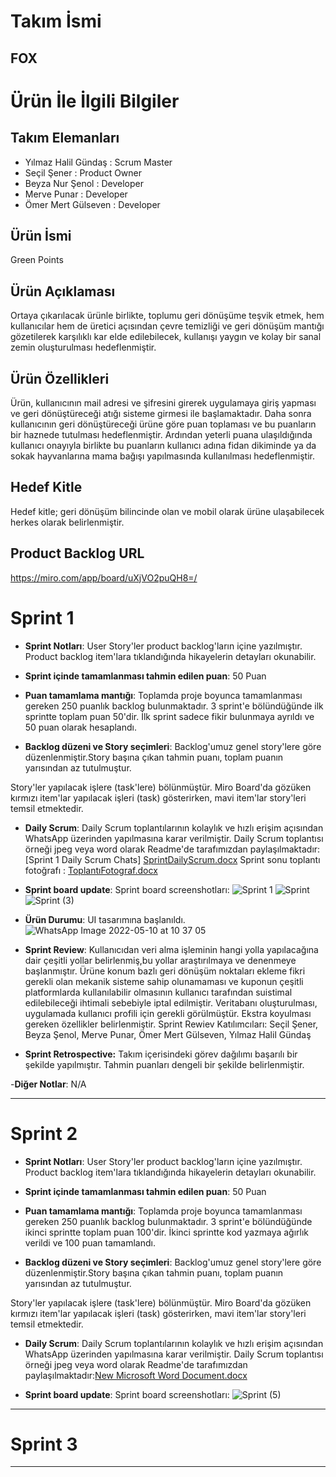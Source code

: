 # **Takım İsmi**

## FOX 

# Ürün İle İlgili Bilgiler

## Takım Elemanları

- Yılmaz Halil Gündaş : Scrum Master
- Seçil Şener : Product Owner
- Beyza Nur Şenol : Developer
- Merve Punar : Developer
- Ömer Mert Gülseven : Developer


## Ürün İsmi

Green Points

## Ürün Açıklaması
Ortaya çıkarılacak ürünle birlikte, toplumu geri dönüşüme teşvik etmek, hem kullanıcılar hem de üretici açısından çevre temizliği ve geri dönüşüm mantığı gözetilerek karşılıklı kar elde edilebilecek, kullanışı yaygın ve kolay bir sanal zemin oluşturulması hedeflenmiştir.
## Ürün Özellikleri
Ürün, kullanıcının mail adresi ve şifresini girerek uygulamaya giriş yapması ve  geri dönüştüreceği atığı sisteme girmesi ile başlamaktadır. Daha sonra kullanıcının geri dönüştüreceği ürüne göre puan toplaması ve bu puanların bir haznede tutulması hedeflenmiştir. Ardından yeterli puana ulaşıldığında kullanıcı onayıyla birlikte bu puanların kullanıcı adına fidan dikiminde ya da sokak hayvanlarına mama bağışı yapılmasında kullanılması hedeflenmiştir.

## Hedef Kitle

Hedef kitle; geri dönüşüm bilincinde olan ve mobil olarak ürüne ulaşabilecek herkes olarak belirlenmiştir.

## Product Backlog URL

https://miro.com/app/board/uXjVO2puQH8=/

# Sprint 1

- **Sprint Notları**: User Story'ler product backlog'ların içine yazılmıştır. Product backlog item'lara tıklandığında hikayelerin detayları okunabilir.

- **Sprint içinde tamamlanması tahmin edilen puan**: 50 Puan

- **Puan tamamlama mantığı**: Toplamda proje boyunca tamamlanması gereken 250 puanlık backlog bulunmaktadır. 3 sprint'e bölündüğünde ilk sprintte toplam puan 50'dir. İlk sprint sadece fikir bulunmaya ayrıldı ve 50 puan olarak hesaplandı.

- **Backlog düzeni ve Story seçimleri**: Backlog'umuz genel story'lere göre düzenlenmiştir.Story başına çıkan tahmin puanı, toplam puanın yarısından az tutulmuştur. 

Story'ler yapılacak işlere (task'lere) bölünmüştür. Miro Board'da gözüken kırmızı item'lar yapılacak işleri (task) gösterirken, mavi item'lar story'leri temsil etmektedir.

- **Daily Scrum**: Daily Scrum toplantılarının kolaylık ve hızlı erişim açısından WhatsApp üzerinden yapılmasına karar verilmiştir. Daily Scrum toplantısı örneği jpeg veya word olarak Readme'de tarafımızdan paylaşılmaktadır: [Sprint 1 Daily Scrum Chats]
[SprintDailyScrum.docx](https://github.com/team9797/FlutterBootcampProject/files/8647878/SprintDailyScrum.docx)
Sprint sonu toplantı fotoğrafı : [ToplantıFotograf.docx](https://github.com/team9797/FlutterBootcampProject/files/8647905/Toplanti.Foto.docx)

- **Sprint board update**: Sprint board screenshotları: 
![Sprint 1](https://user-images.githubusercontent.com/104425264/167316717-2231b439-8237-41c0-9e92-c1c6eebe8491.jpeg)
![Sprint](https://user-images.githubusercontent.com/104425264/167316716-dd56496d-f018-41f3-953a-df172a3dc438.jpg)
![Sprint (3)](https://user-images.githubusercontent.com/104425264/167496239-4f758ed3-d0da-4365-b219-f4ae35d609dc.jpg)



- **Ürün Durumu**:
UI tasarımına başlanıldı. 
![WhatsApp Image 2022-05-10 at 10 37 05](https://user-images.githubusercontent.com/104425264/167574750-c412f0c2-6cdd-4554-aa82-c1f3316d7728.jpeg)

- **Sprint Review**: 
Kullanıcıdan veri alma işleminin hangi yolla yapılacağına dair çeşitli yollar belirlenmiş,bu yollar araştırılmaya
ve denenmeye başlanmıştır.
Ürüne konum bazlı geri dönüşüm noktaları ekleme fikri gerekli olan mekanik sisteme sahip olunamaması
ve kuponun çeşitli platformlarda kullanılabilir olmasının kullanıcı tarafından suistimal edilebileceği ihtimali
sebebiyle iptal edilmiştir. Veritabanı oluşturulması, uygulamada kullanıcı profili için gerekli görülmüştür. 
Ekstra koyulması gereken özellikler belirlenmiştir.
  Sprint Rewiev Katılımcıları: Seçil Şener, Beyza Şenol, Merve Punar, Ömer Mert Gülseven, Yılmaz Halil Gündaş


- **Sprint Retrospective:**
  Takım içerisindeki görev dağılımı başarılı bir şekilde yapılmıştır.
  Tahmin puanları dengeli bir şekilde belirlenmiştir.

-**Diğer Notlar**:
N/A

---

# Sprint 2

- **Sprint Notları**: User Story'ler product backlog'ların içine yazılmıştır. Product backlog item'lara tıklandığında hikayelerin detayları okunabilir.

- **Sprint içinde tamamlanması tahmin edilen puan**: 50 Puan

- **Puan tamamlama mantığı**: Toplamda proje boyunca tamamlanması gereken 250 puanlık backlog bulunmaktadır. 3 sprint'e bölündüğünde ikinci sprintte toplam puan 100'dir. İkinci sprintte kod yazmaya ağırlık verildi ve 100 puan tamamlandı.

- **Backlog düzeni ve Story seçimleri**: Backlog'umuz genel story'lere göre düzenlenmiştir.Story başına çıkan tahmin puanı, toplam puanın yarısından az tutulmuştur. 

Story'ler yapılacak işlere (task'lere) bölünmüştür. Miro Board'da gözüken kırmızı item'lar yapılacak işleri (task) gösterirken, mavi item'lar story'leri temsil etmektedir.

- **Daily Scrum**: Daily Scrum toplantılarının kolaylık ve hızlı erişim açısından WhatsApp üzerinden yapılmasına karar verilmiştir. Daily Scrum toplantısı örneği jpeg veya word olarak Readme'de tarafımızdan paylaşılmaktadır:[New Microsoft Word Document.docx](https://github.com/team9797/FlutterBootcampProject/files/8757527/New.Microsoft.Word.Document.docx)

- **Sprint board update**: Sprint board screenshotları:
![Sprint (5)](https://user-images.githubusercontent.com/104425264/169894232-ffd1c145-0725-419e-8e45-510ac308b153.jpg)


---

# Sprint 3

---
